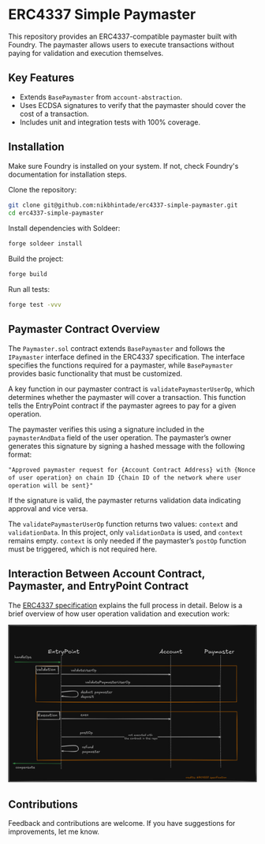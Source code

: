 # ERC4337 Simple Paymaster

This repository provides an ERC4337-compatible paymaster built with Foundry. The paymaster allows users to execute transactions without paying for validation and execution themselves.

## Key Features

- Extends `BasePaymaster` from `account-abstraction`.
- Uses ECDSA signatures to verify that the paymaster should cover the cost of a transaction.
- Includes unit and integration tests with 100% coverage.

## Installation

Make sure Foundry is installed on your system. If not, check Foundry's documentation for installation steps.

Clone the repository:
```bash
git clone git@github.com:nikbhintade/erc4337-simple-paymaster.git
cd erc4337-simple-paymaster
```

Install dependencies with Soldeer:
```bash
forge soldeer install
```

Build the project:
```bash
forge build
```

Run all tests:
```bash
forge test -vvv
```

## Paymaster Contract Overview

The `Paymaster.sol` contract extends `BasePaymaster` and follows the `IPaymaster` interface defined in the ERC4337 specification. The interface specifies the functions required for a paymaster, while `BasePaymaster` provides basic functionality that must be customized.

A key function in our paymaster contract is `validatePaymasterUserOp`, which determines whether the paymaster will cover a transaction. This function tells the EntryPoint contract if the paymaster agrees to pay for a given operation.

The paymaster verifies this using a signature included in the `paymasterAndData` field of the user operation. The paymaster’s owner generates this signature by signing a hashed message with the following format:
```text
"Approved paymaster request for {Account Contract Address} with {Nonce of user operation} on chain ID {Chain ID of the network where user operation will be sent}"
```

If the signature is valid, the paymaster returns validation data indicating approval and vice versa.

The `validatePaymasterUserOp` function returns two values: `context` and `validationData`. In this project, only `validationData` is used, and `context` remains empty. `context` is only needed if the paymaster’s `postOp` function must be triggered, which is not required here.

## Interaction Between Account Contract, Paymaster, and EntryPoint Contract

The [ERC4337 specification](https://eips.ethereum.org/EIPS/eip-4337#extension-paymasters) explains the full process in detail. Below is a brief overview of how user operation validation and execution work:

![userOp flow with paymaster](/assets/userop-flow-with-paymaster.png)

## Contributions

Feedback and contributions are welcome. If you have suggestions for improvements, let me know.

